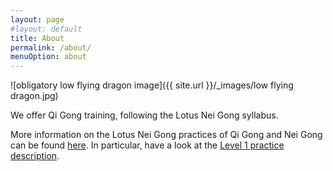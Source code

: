 ```yaml
---
layout: page
#layout: default
title: About
permalink: /about/
menuOption: about
---
```


![obligatory low flying dragon image]({{ site.url }}/_images/low flying dragon.jpg)

We offer Qi Gong training, following the Lotus Nei Gong syllabus. 

More information on the Lotus Nei Gong practices of Qi Gong and Nei Gong can be found [here](http://lotusneigong.com/qi-gong-nei-gong). In particular, have a look at the [Level 1 practice description](http://lotusneigong.com/level-1-practice).

